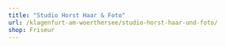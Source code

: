 ```yaml
---
title: "Studio Horst Haar & Foto"
url: /klagenfurt-am-woerthersee/studio-horst-haar-und-foto/
shop: Friseur
---
```

